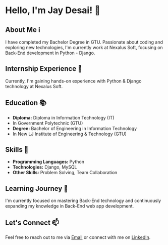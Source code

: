 # Hello, I'm Jay Desai! :wave:
## About Me :information_source:
I have completed my Bachelor Degree in GTU. Passionate about coding and exploring new technologies, I'm currently work at Nexalus Soft, focusing on Back-End development in Python - Django.
## Internship Experience :briefcase:
Currently, I'm gaining hands-on experience with Python & Django technology at Nexalus Soft.
## Education :books:
- **Diploma:** Diploma in Information Technology (IT)
- In Government Polytechnic (GTU)
- **Degree:** Bachelor of Engineering in Information Technology
- In New LJ Institute of Engineering & Technology (GTU) 
## Skills :rocket:
- **Programming Languages:** Python
- **Technologies:** Django, MySQL
- **Other Skills:** Problem Solving, Team Collaboration
## Learning Journey :seedling:
I'm currently focused on mastering Back-End technology and continuously expanding my knowledge in Back-End web app development.
## Let's Connect :mailbox:
Feel free to reach out to me via [Email](mailto:jaydesai2304@gmail.com) or connect with me on [LinkedIn](https://www.linkedin.com/in/jay-desai2304).
